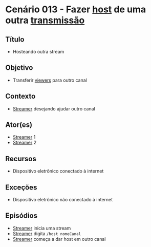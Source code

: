 # Cenário 013 - Fazer [host](Raid) de uma outra [transmissão](Stream)

## Título
* Hosteando outra stream
	
## Objetivo
* Transferir [viewers](Viewer) para outro canal

## Contexto
* [Streamer](L%C3%A9xico-Streamer)
 desejando ajudar outro canal

## Ator(es)
* [Streamer](L%C3%A9xico-Streamer)
 1
* [Streamer](L%C3%A9xico-Streamer)
 2

## Recursos
* Dispositivo eletrônico conectado à internet

## Exceções
* Dispositivo eletrônico não conectado à internet

## Episódios
* [Streamer](L%C3%A9xico-Streamer)
 inicia uma stream
* [Streamer](L%C3%A9xico-Streamer)
 digita ```/host nomeCanal```
* [Streamer](L%C3%A9xico-Streamer)
 começa a dar host em outro canal
